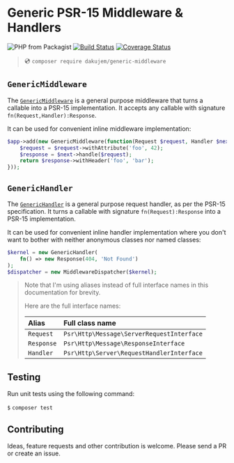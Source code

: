 # Generic PSR-15 Middleware & Handlers

![PHP from Packagist](https://img.shields.io/packagist/php-v/dakujem/generic-middleware)
[![Build Status](https://travis-ci.org/dakujem/generic-middleware.svg?branch=main)](https://travis-ci.org/dakujem/generic-middleware)
[![Coverage Status](https://coveralls.io/repos/github/dakujem/generic-middleware/badge.svg?branch=main)](https://coveralls.io/github/dakujem/generic-middleware?branch=main)

> 💿 `composer require dakujem/generic-middleware`


## `GenericMiddleware`

The [`GenericMiddleware`] is a general purpose middleware that turns a callable into a PSR-15 implementation.
It accepts any callable with signature `fn(Request,Handler):Response`.

It can be used for convenient inline middleware implementation:
```php
$app->add(new GenericMiddleware(function(Request $request, Handler $next): Response {
    $request = $request->withAttribute('foo', 42);
    $response = $next->handle($request);
    return $response->withHeader('foo', 'bar');
}));
```


## `GenericHandler`

The [`GenericHandler`] is a general purpose request handler, as per the PSR-15 specification.
It turns a callable with signature `fn(Request):Response` into a PSR-15 implementation.

It can be used for convenient inline handler implementation
where you don't want to bother with neither anonymous classes nor named classes:
```php
$kernel = new GenericHandler(
    fn() => new Response(404, 'Not Found')
);
$dispatcher = new MiddlewareDispatcher($kernel);
```


>
> Note that I'm using aliases instead of full interface names in this documentation for brevity.
>
> Here are the full interface names:
>
> | Alias | Full class name |
> |:------|:----------------|
> | `Request` | `Psr\Http\Message\ServerRequestInterface` |
> | `Response` | `Psr\Http\Message\ResponseInterface` |
> | `Handler` | `Psr\Http\Server\RequestHandlerInterface` |
>


## Testing

Run unit tests using the following command:

`$` `composer test`


## Contributing

Ideas, feature requests and other contribution is welcome.
Please send a PR or create an issue.





[`GenericMiddleware`]: src/GenericMiddleware.php
[`GenericHandler`]: src/GenericHandler.php

